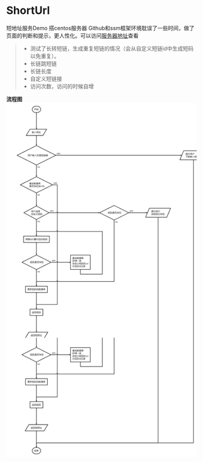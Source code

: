 # ShortUrl
短地址服务Demo
搭centos服务器 Github和ssm框架环境耽误了一些时间，做了页面的判断和提示，更人性化。可以访问[服务器地址](http://47.101.200.145:8080/UrlConvert/)查看
> * 测试了长转短链，生成重复短链的情况（会从自定义短链id中生成短码以免重复）。
> * 长链跳短链
> * 长链长度
> * 自定义短链接
> * 访问次数，访问的时候自增

**流程图**
![Image text](https://raw.githubusercontent.com/Whyat/ShortUrl/master/img-folder/%E6%B5%81%E7%A8%8B.png)
